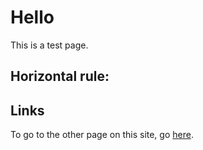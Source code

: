 # Hello

This is a test page.

Horizontal rule:
---

## Links
To go to the other page on this site, go [here](https://irchou.github.io/cse15l-lab-reports/index.html).
